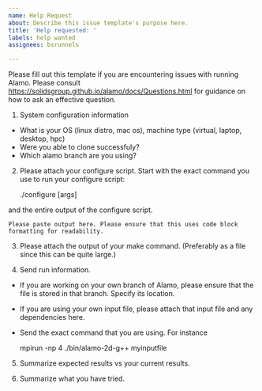```yaml
---
name: Help Request
about: Describe this issue template's purpose here.
title: 'Help requested: '
labels: help wanted
assignees: bsrunnels

---
```


Please fill out this template if you are encountering issues with running Alamo. Please consult https://solidsgroup.github.io/alamo/docs/Questions.html for guidance on how to ask an effective question.

1. System configuration information
- What is your OS (linux distro, mac os), machine type (virtual, laptop, desktop, hpc)
- Were you able to clone successfuly?
- Which alamo branch are you using?

2. Please attach your configure script. Start with the exact command you use to run your configure script:

    ./configure [args]

and the entire output of the configure script.

    Please paste output here. Please ensure that this uses code block formatting for readability.

3. Please attach the output of your make command. (Preferably as a file since this can be quite large.)

4. Send run information.
- If you are working on your own branch of Alamo, please ensure that the file is stored in that branch. Specify its location.
- If you are using your own input file, please attach that input file and any dependencies here.
- Send the exact command that you are using. For instance

    mpirun -np 4 ./bin/alamo-2d-g++ myinputfile

5. Summarize expected results vs your current results. 

6. Summarize what you have tried.
